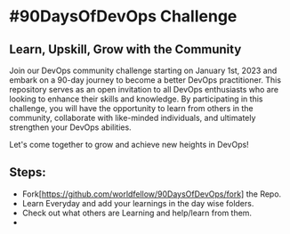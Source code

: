 # #90DaysOfDevOps Challenge
## Learn, Upskill, Grow  with the Community

Join our DevOps community challenge starting on January 1st, 2023 and embark on a 90-day journey to become a better DevOps practitioner. This repository serves as an open invitation to all DevOps enthusiasts who are looking to enhance their skills and knowledge. By participating in this challenge, you will have the opportunity to learn from others in the community, collaborate with like-minded individuals, and ultimately strengthen your DevOps abilities. 

Let's come together to grow and achieve new heights in DevOps!

## Steps:
- Fork[https://github.com/worldfellow/90DaysOfDevOps/fork] the Repo.
- Learn Everyday and add your learnings in the day wise folders.
- Check out what others are Learning and help/learn from them.
- 




